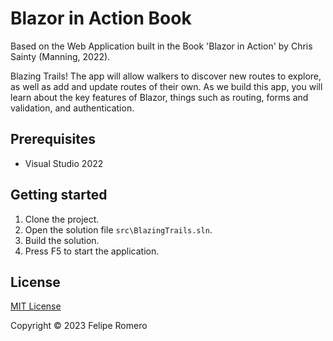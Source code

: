# Blazor in Action Book

Based on the Web Application built in the Book 'Blazor in Action' by Chris Sainty (Manning, 2022).

Blazing Trails! The app will allow walkers to discover new routes to
explore, as well as add and update routes of their own. As we build this app, you will
learn about the key features of Blazor, things such as routing, forms and validation,
and authentication.

## Prerequisites

- Visual Studio 2022

## Getting started

1. Clone the project.
1. Open the solution file `src\BlazingTrails.sln`.
1. Build the solution.
1. Press F5 to start the application.

## License

[MIT License](./LICENSE)

Copyright &copy; 2023 Felipe Romero
